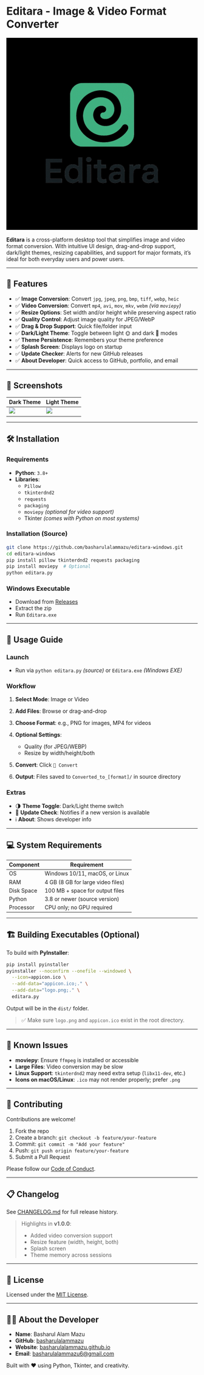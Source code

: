 # Editara - Image & Video Format Converter

![Editara Logo](logo.png)

**Editara** is a cross-platform desktop tool that simplifies image and video format conversion. With intuitive UI design, drag-and-drop support, dark/light themes, resizing capabilities, and support for major formats, it’s ideal for both everyday users and power users.

---

## 🚀 Features

- ✅ **Image Conversion**: Convert `jpg`, `jpeg`, `png`, `bmp`, `tiff`, `webp`, `heic`
- ✅ **Video Conversion**: Convert `mp4`, `avi`, `mov`, `mkv`, `webm` *(via `moviepy`)*
- ✅ **Resize Options**: Set width and/or height while preserving aspect ratio
- ✅ **Quality Control**: Adjust image quality for JPEG/WebP
- ✅ **Drag & Drop Support**: Quick file/folder input
- ✅ **Dark/Light Theme**: Toggle between light 🌞 and dark 🌙 modes
- ✅ **Theme Persistence**: Remembers your theme preference
- ✅ **Splash Screen**: Displays logo on startup
- ✅ **Update Checker**: Alerts for new GitHub releases
- ✅ **About Developer**: Quick access to GitHub, portfolio, and email

---

## 📸 Screenshots

| Dark Theme                        | Light Theme                        |
|----------------------------------|------------------------------------|
| ![](screenshots/dark_theme.png)  | ![](screenshots/light_theme.png)   |

---

## 🛠️ Installation

### Requirements

- **Python**: `3.8+`
- **Libraries**:
  - `Pillow`
  - `tkinterdnd2`
  - `requests`
  - `packaging`
  - `moviepy` *(optional for video support)*
  - Tkinter *(comes with Python on most systems)*

### Installation (Source)

```bash
git clone https://github.com/basharulalammazu/editara-windows.git
cd editara-windows
pip install pillow tkinterdnd2 requests packaging
pip install moviepy  # Optional
python editara.py
````

### Windows Executable

* Download from [Releases](https://github.com/basharulalammazu/editara-windows/releases)
* Extract the zip
* Run `Editara.exe`

---

## 📒 Usage Guide

### Launch

* Run via `python editara.py` *(source)* or `Editara.exe` *(Windows EXE)*

### Workflow

1. **Select Mode**: Image or Video
2. **Add Files**: Browse or drag-and-drop
3. **Choose Format**: e.g., PNG for images, MP4 for videos
4. **Optional Settings**:

   * Quality (for JPEG/WEBP)
   * Resize by width/height/both
5. **Convert**: Click `🚀 Convert`
6. **Output**: Files saved to `Converted_to_[format]/` in source directory

### Extras

* 🌗 **Theme Toggle**: Dark/Light theme switch
* 🔄 **Update Check**: Notifies if a new version is available
* ℹ️ **About**: Shows developer info

---

## 💻 System Requirements

| Component  | Requirement                       |
| ---------- | --------------------------------- |
| OS         | Windows 10/11, macOS, or Linux    |
| RAM        | 4 GB (8 GB for large video files) |
| Disk Space | 100 MB + space for output files   |
| Python     | 3.8 or newer (source version)     |
| Processor  | CPU only; no GPU required         |

---

## 🏗️ Building Executables (Optional)

To build with **PyInstaller**:

```bash
pip install pyinstaller
pyinstaller --noconfirm --onefile --windowed \
  --icon=appicon.ico \
  --add-data="appicon.ico;." \
  --add-data="logo.png;." \
  editara.py
```

Output will be in the `dist/` folder.

> ✅ Make sure `logo.png` and `appicon.ico` exist in the root directory.

---

## 🐞 Known Issues

* **moviepy**: Ensure `ffmpeg` is installed or accessible
* **Large Files**: Video conversion may be slow
* **Linux Support**: `tkinterdnd2` may need extra setup (`libx11-dev`, etc.)
* **Icons on macOS/Linux**: `.ico` may not render properly; prefer `.png`

---

## 🤝 Contributing

Contributions are welcome!

1. Fork the repo
2. Create a branch: `git checkout -b feature/your-feature`
3. Commit: `git commit -m "Add your feature"`
4. Push: `git push origin feature/your-feature`
5. Submit a Pull Request

Please follow our [Code of Conduct](CODE_OF_CONDUCT.md).

---

## 📋 Changelog

See [CHANGELOG.md](CHANGELOG.md) for full release history.

> Highlights in **v1.0.0**:
>
> * Added video conversion support
> * Resize feature (width, height, both)
> * Splash screen
> * Theme memory across sessions

---

## 📄 License

Licensed under the [MIT License](LICENSE).

---

## 👨‍💻 About the Developer

* **Name**: Basharul Alam Mazu
* **GitHub**: [basharulalammazu](https://github.com/basharulalammazu)
* **Website**: [basharulalammazu.github.io](https://basharulalammazu.github.io)
* **Email**: [basharulalammazu6@gmail.com](mailto:basharulalammazu6@gmail.com)

Built with ❤️ using Python, Tkinter, and creativity.


